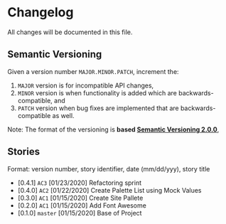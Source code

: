 # Changelog

All changes will be documented in this file.

## Semantic Versioning

Given a version number `MAJOR.MINOR.PATCH`, increment the:

 1. `MAJOR` version is for incompatible API changes,
 2. `MINOR` version is when functionality is added which are backwards-compatible, and
 3. `PATCH` version when bug fixes are implemented that are backwards-compatible as well.

Note: The format of the versioning is **based [Semantic Versioning 2.0.0](https://semver.org/)**,

## Stories
Format: version number, story identifier, date (mm/dd/yyy), story title

- [0.4.1] ``AC3`` [01/23/2020] Refactoring sprint
- [0.4.0] ``AC2`` [01/22/2020] Create Palette List using Mock Values
- [0.3.0] ``AC1`` [01/15/2020] Create Site Pallete
- [0.2.0] ``AC1`` [01/15/2020] Add Font Awesome
- [0.1.0] ``master`` [01/15/2020] Base of Project